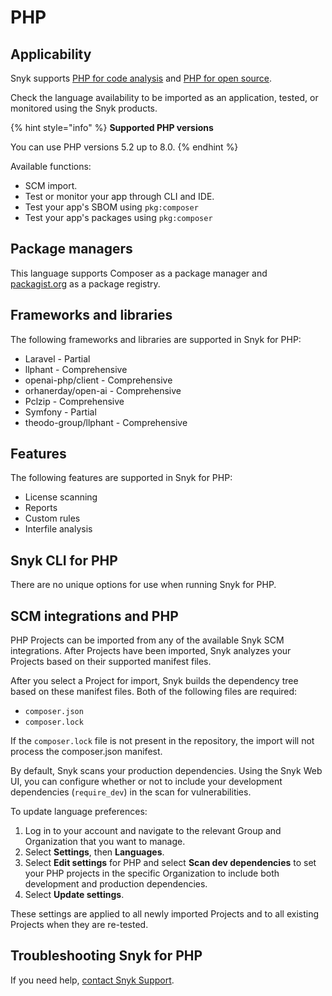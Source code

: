 # PHP

## Applicability

Snyk supports [PHP for code analysis](php-for-code-analysis.md) and [PHP for open source](php-for-open-source.md).

Check the language availability to be imported as an application, tested, or monitored using the Snyk products.&#x20;

{% hint style="info" %}
**Supported PHP versions**

You can use PHP versions 5.2 up to 8.0.
{% endhint %}

Available functions:

* SCM import.&#x20;
* Test or monitor your app through CLI and IDE.
* Test your app's SBOM using `pkg:composer`&#x20;
* Test your app's packages using `pkg:composer`

## Package managers

This language supports Composer as a package manager and [packagist.org](https://packagist.org/) as a package registry.

## Frameworks and libraries

The following frameworks and libraries are supported in Snyk for PHP:&#x20;

* Laravel - Partial&#x20;
* llphant - Comprehensive&#x20;
* openai-php/client - Comprehensive&#x20;
* orhanerday/open-ai - Comprehensive&#x20;
* Pclzip - Comprehensive&#x20;
* Symfony - Partial&#x20;
* theodo-group/llphant - Comprehensive

## Features

The following features are supported in Snyk for PHP:

* License scanning&#x20;
* Reports
* Custom rules&#x20;
* Interfile analysis

## Snyk CLI for PHP

There are no unique options for use when running Snyk for PHP.

## SCM integrations and PHP

PHP Projects can be imported from any of the available Snyk SCM integrations. After Projects have been imported, Snyk analyzes your Projects based on their supported manifest files.

After you select a Project for import, Snyk builds the dependency tree based on these manifest files. Both of the following files are required:

* `composer.json`
* `composer.lock`

If the `composer.lock` file is not present in the repository, the import will not process the composer.json manifest.

By default, Snyk scans your production dependencies. Using the Snyk Web UI, you can configure whether or not to include your development dependencies (`require_dev`) in the scan for vulnerabilities.

To update language preferences:

1. Log in to your account and navigate to the relevant Group and Organization that you want to manage.
2. Select **Settings**, then **Languages**.
3. Select **Edit settings** for PHP and select **Scan dev dependencies** to set your PHP projects in the specific Organization to include both development and production dependencies.
4. Select **Update settings**.

These settings are applied to all newly imported Projects and to all existing Projects when they are re-tested.

## Troubleshooting Snyk for PHP

If you need help, [contact Snyk Support](https://support.snyk.io/hc/en-us).&#x20;

